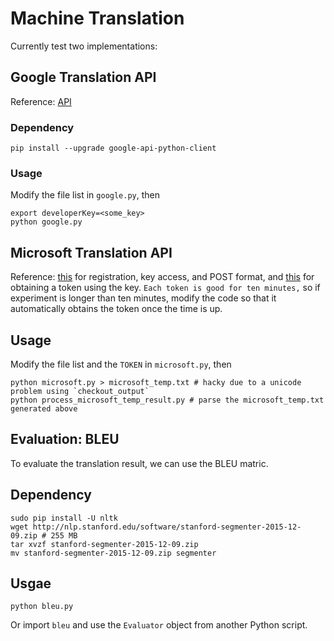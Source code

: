 # Machine Translation

Currently test two implementations:

## Google Translation API

Reference: [API](https://developers.google.com/api-client-library/python/apis/translate/v2)

### Dependency

```
pip install --upgrade google-api-python-client
```

### Usage

Modify the file list in `google.py`, then

```
export developerKey=<some_key>
python google.py
```

## Microsoft Translation API

Reference: [this](http://docs.microsofttranslator.com/text-translate.html)
for registration, key access, and POST format, and
[this](http://docs.microsofttranslator.com/oauth-token.html) for obtaining a token using the key.
`Each token is good for ten minutes,` so if experiment is longer than ten minutes,
modify the code so that it automatically obtains the token once the time is up.

## Usage

Modify the file list and the `TOKEN` in `microsoft.py`, then

```
python microsoft.py > microsoft_temp.txt # hacky due to a unicode problem using `checkout_output`
python process_microsoft_temp_result.py # parse the microsoft_temp.txt generated above
```

## Evaluation: BLEU

To evaluate the translation result, we can use the BLEU matric.

## Dependency

```
sudo pip install -U nltk
wget http://nlp.stanford.edu/software/stanford-segmenter-2015-12-09.zip # 255 MB
tar xvzf stanford-segmenter-2015-12-09.zip
mv stanford-segmenter-2015-12-09.zip segmenter
```

## Usgae

```
python bleu.py
```

Or import `bleu` and use the `Evaluator` object from another Python script.
